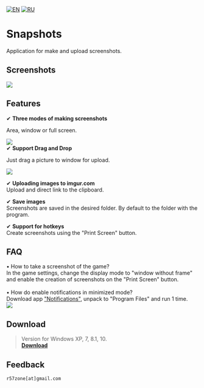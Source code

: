 [![EN](https://user-images.githubusercontent.com/9499881/33184537-7be87e86-d096-11e7-89bb-f3286f752bc6.png)](https://github.com/r57zone/Snapshots-for-Windows/blob/master/README.md) [![RU](https://user-images.githubusercontent.com/9499881/27683795-5b0fbac6-5cd8-11e7-929c-057833e01fb1.png)](https://github.com/r57zone/Snapshots-for-Windows/blob/master/README.RU.md)

# Snapshots
Application for make and upload screenshots.

## Screenshots
![](https://user-images.githubusercontent.com/9499881/65173386-b0889480-da5f-11e9-9ac7-d10c259fe713.png)

## Features
✔ **Three modes of making screenshots**


Area, window or full screen.


![](https://user-images.githubusercontent.com/9499881/65174854-bfbd1180-da62-11e9-94f0-35cb252e3661.png)<br>
✔ **Support Drag and Drop**


Just drag a picture to window for upload.


![](https://user-images.githubusercontent.com/9499881/65173404-bb432980-da5f-11e9-8044-e68ada8ffab6.png)<br>

✔ **Uploading images to imgur.com**<br>
Upload and direct link to the clipboard.<br>

✔ **Save images**<br>
Screenshots are saved in the desired folder. By default to the folder with the program.<br>

✔ **Support for hotkeys**<br>
Create screenshots using the "Print Screen" button.
## FAQ
• How to take a screenshot of the game?<br>
In the game settings, change the display mode to "window without frame" and enable the creation of screenshots on the "Print Screen" button.<br>
<br>
• How do enable notifications in minimized mode?<br>
Download app ["Notifications"](https://github.com/r57zone/notifications), unpack to "Program Files" and run 1 time.<br>
![](https://user-images.githubusercontent.com/9499881/65176051-13c8f580-da65-11e9-8ea1-5c0e671d7e18.png)

## Download
>Version for Windows XP, 7, 8.1, 10.<br>
**[Download](https://github.com/r57zone/Snapshots-for-Windows/releases)**

## Feedback
`r57zone[at]gmail.com`
